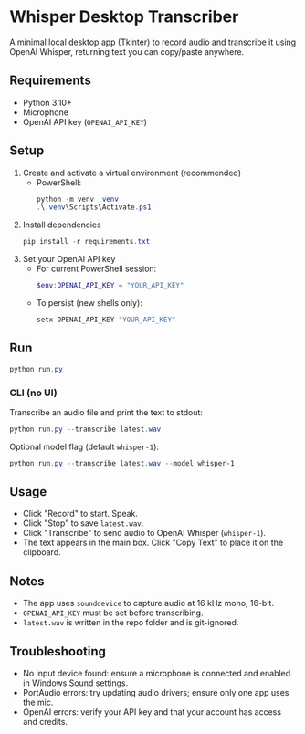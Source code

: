 # Whisper Desktop Transcriber

A minimal local desktop app (Tkinter) to record audio and transcribe it using OpenAI Whisper, returning text you can copy/paste anywhere.

## Requirements
- Python 3.10+
- Microphone
- OpenAI API key (`OPENAI_API_KEY`)

## Setup
1. Create and activate a virtual environment (recommended)
   - PowerShell:
     ```powershell
     python -m venv .venv
     .\.venv\Scripts\Activate.ps1
     ```
2. Install dependencies
   ```powershell
   pip install -r requirements.txt
3. Set your OpenAI API key
   - For current PowerShell session:
     ```powershell
     $env:OPENAI_API_KEY = "YOUR_API_KEY"
     ```
   - To persist (new shells only):
     ```powershell
     setx OPENAI_API_KEY "YOUR_API_KEY"
     ```

## Run
```powershell
python run.py
```
### CLI (no UI)
Transcribe an audio file and print the text to stdout:
```powershell
python run.py --transcribe latest.wav
```
Optional model flag (default `whisper-1`):
```powershell
python run.py --transcribe latest.wav --model whisper-1
```
## Usage
- Click "Record" to start. Speak.
- Click "Stop" to save `latest.wav`.
- Click "Transcribe" to send audio to OpenAI Whisper (`whisper-1`).
- The text appears in the main box. Click "Copy Text" to place it on the clipboard.

## Notes
- The app uses `sounddevice` to capture audio at 16 kHz mono, 16-bit.
- `OPENAI_API_KEY` must be set before transcribing.
- `latest.wav` is written in the repo folder and is git-ignored.
## Troubleshooting
- No input device found: ensure a microphone is connected and enabled in Windows Sound settings.
- PortAudio errors: try updating audio drivers; ensure only one app uses the mic.
- OpenAI errors: verify your API key and that your account has access and credits.
